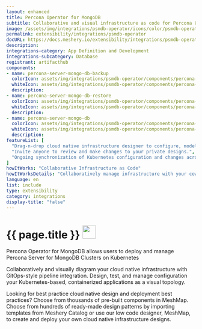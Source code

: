 ```yaml
---
layout: enhanced
title: Percona Operator for MongoDB
subtitle: Collaborative and visual infrastructure as code for Percona Operator for MongoDB
image: /assets/img/integrations/psmdb-operator/icons/color/psmdb-operator-color.svg
permalink: extensibility/integrations/psmdb-operator
docURL: https://docs.meshery.io/extensibility/integrations/psmdb-operator
description: 
integrations-category: App Definition and Development
integrations-subcategory: Database
registrant: artifacthub
components: 
- name: percona-server-mongo-db-backup
  colorIcon: assets/img/integrations/psmdb-operator/components/percona-server-mongo-db-backup/icons/color/percona-server-mongo-db-backup-color.svg
  whiteIcon: assets/img/integrations/psmdb-operator/components/percona-server-mongo-db-backup/icons/white/percona-server-mongo-db-backup-white.svg
  description: 
- name: percona-server-mongo-db-restore
  colorIcon: assets/img/integrations/psmdb-operator/components/percona-server-mongo-db-restore/icons/color/percona-server-mongo-db-restore-color.svg
  whiteIcon: assets/img/integrations/psmdb-operator/components/percona-server-mongo-db-restore/icons/white/percona-server-mongo-db-restore-white.svg
  description: 
- name: percona-server-mongo-db
  colorIcon: assets/img/integrations/psmdb-operator/components/percona-server-mongo-db/icons/color/percona-server-mongo-db-color.svg
  whiteIcon: assets/img/integrations/psmdb-operator/components/percona-server-mongo-db/icons/white/percona-server-mongo-db-white.svg
  description: 
featureList: [
  "Drag-n-drop cloud native infrastructure designer to configure, model, and deploy your workloads.",
  "Invite anyone to review and make changes to your private designs.",
  "Ongoing synchronization of Kubernetes configuration and changes across any number of clusters."
]
howItWorks: "Collaborative Infrastructure as Code"
howItWorksDetails: "Collaboratively manage infrastructure with your coworkers synchronously sharing the same designs."
language: en
list: include
type: extensibility
category: integrations
display-title: "false"
---
```

<h1>{{ page.title }} <img src="{{ page.image }}" style="width: 35px; height: 35px;" /></h1>

<p>
Percona Operator for MongoDB allows users to deploy and manage Percona Server for MongoDB Clusters on Kubernetes
</p>
<p>
    Collaboratively and visually diagram your cloud native infrastructure with GitOps-style pipeline integration. Design, test, and manage configuration your Kubernetes-based, containerized applications as a visual topology.
</p>
<p>
    Looking for best practice cloud native design and deployment best practices? Choose from thousands of pre-built components in MeshMap. Choose from hundreds of ready-made design patterns by importing templates from Meshery Catalog or use our low code designer, MeshMap, to create and deploy your own cloud native infrastructure designs.
</p>
